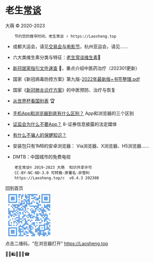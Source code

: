 老生[常谈](./)
================
大萌 © 2020-2023

		节约您的搜寻时间，老生常谈 ⚡ https://Laosheng.top


+ 成都大运会，请见[交易会与电影节](../ydyl/jiaoyihui)，杭州亚运会，请见……[](../ydyl/union)

+ 六大类维生素分类与特征：[老生常谈维生素](vall)🥗

+ [新冠居家指引文件速查](6-xinguanjujia) 🤒，重点介绍中医药治疗（202301更新）

+ 国家《新冠病毒防控方案》第九版-[2022年最新版+书签整理.pdf](6-xinguanfangkong)

+ 国家《[新冠肺炎诊疗方案](6-xinguanzhenliao.txt)》的中医预防、治疗与恢复


+ [从世界杯看国别表](../broad/2022/worldcup) 🏆

+ [手机App和浏览器到底有什么区别？](app-browser-diff.txt)	App和浏览器的三个区别

+ [证监会为什么不要App？](8-证券信息披露的法定媒体.txt) 	8-证券信息披露的法定媒体

+ [有什么不骗人的保健知识？](./6-权威的医疗保健类报纸.txt) 


+ 安装包只有1MB的安卓浏览器[]()： Via浏览器、X浏览器、H5浏览器……

+ DMTB：中国城市的免费电视


```
	老生常谈© 2019-2023 大萌	知识共享许可
	CC-BY-NC-ND-3.0	可转载-原署名-非营利
	https://Laosheng.top/c	v0.4.3 202308
```

回到首页  
<a href=".." title="返回老生常谈首页"><img src="../indexQR-Blue.png" /></a>  
点击二维码，“在浏览器打开” https://Laosheng.top
<!-- Global site tag (gtag.js) - Google Analytics -->
<script async src="https://www.googletagmanager.com/gtag/js?id=UA-179794713-1"></script>
<script>  window.dataLayer = window.dataLayer || [];
  function gtag(){dataLayer.push(arguments);}
  gtag('js', new Date());  gtag('config', 'UA-179794713-1');
</script>
🎁🎅🛍💐🎀🥳☎
